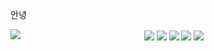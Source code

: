 안녕

<div align="center">
  <img align="left" src="https://github-readme-stats.vercel.app/api?username=zwwz11&show_icons=true&theme=radical"/>
  <img align="center" src="https://github-readme-stats.vercel.app/api/top-langs/?username=zwwz11&layout=compact"/>
  <img align="center" src="https://img.shields.io/badge/c%23-%23239120.svg?style=for-the-badge&logo=c-sharp&logoColor=white"/>
  <img align="center" src="https://img.shields.io/badge/.NET-5C2D91?style=for-the-badge&logo=.net&logoColor=white"/>
  <img align="center" src="https://img.shields.io/badge/java-%23ED8B00.svg?style=for-the-badge&logo=java&logoColor=white"/>
  <img align="center" src="https://img.shields.io/badge/spring-%236DB33F.svg?style=for-the-badge&logo=spring&logoColor=white"/>
</div>


